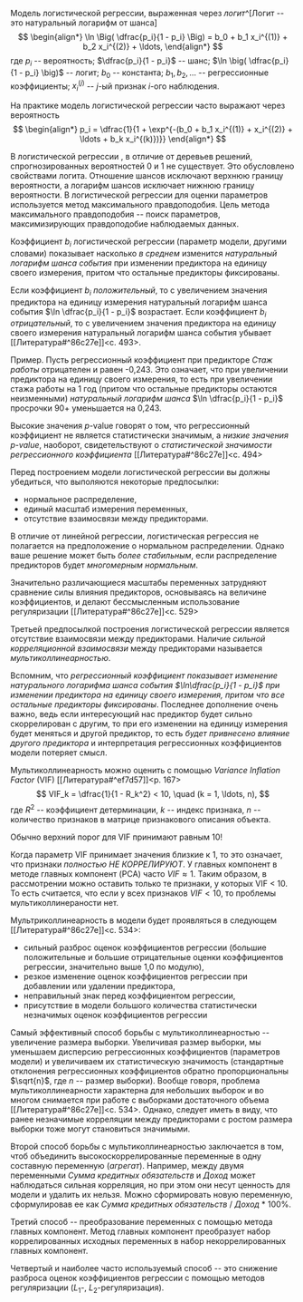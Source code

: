 Модель логистической регрессии, выраженная через _логит_^[Логит -- это натуральный логарифм от шанса]
$$
\begin{align*}
\ln \Big( \dfrac{p_i}{1 - p_i} \Big) = b_0 + b_1 x_i^{(1)} + b_2 x_i^{(2)} + \ldots,
\end{align*}
$$
где $p_i$ -- вероятность; $\dfrac{p_i}{1 - p_i}$ -- шанс; $\ln \big( \dfrac{p_i}{1 - p_i} \big)$ -- логит; $b_0$ -- константа; $b_1, b_2, \ldots$ -- регрессионные коэффициенты; $x_i^{(j)}$ -- $j$-ый признак $i$-ого наблюдения.

На практике модель логистической регрессии часто выражают через вероятность
$$
\begin{align*}
p_i = \dfrac{1}{1 + \exp^{-(b_0 + b_1 x_i^{(1)} + x_i^{(2)} + \ldots + b_k x_i^{(k)})}}
\end{align*}
$$

В логистической регрессии , в отличие от деревьев решений, спрогнозированных вероятностей 0 и 1 не существует. Это обусловлено свойствами логита. Отношение шансов исключают верхнюю границу вероятности, а логарифм шансов исключает нижнюю границу вероятности. В логистической регрессии для оценки параметров используется метод максимального правдоподобия. Цель метода максимального правдоподобия -- поиск параметров, максимизирующих правдоподобие наблюдаемых данных.

Коэффициент $b_i$ логистической регрессии (параметр модели, другими словами) показывает насколько _в среднем_ изменится _натуральный логарифм шанса события_ при изменении предиктора на единицу своего измерения, притом что остальные предикторы фиксированы.

Если коэффициент $b_i$ _положительный_, то с увеличением значения предиктора на единицу измерения натуральный логарифм шанса события $\ln \dfrac{p_i}{1 - p_i}$  возрастает. Если коэффициент $b_i$ _отрицательный_, то с увеличением значения предиктора на единицу своего измерения натуральный логарифм шанса события убывает [[Литература#^86c27e]]<c. 493>.

Пример. Пусть регрессионный коэффициент при предикторе _Стаж работы_ отрицателен и равен -0,243. Это означает, что при увеличении предиктора на единицу своего измерения, то есть при увеличении стажа работы на 1 год (притом что остальные предикторы остаются неизменными) _натуральный логарифм шанса_  $\ln \dfrac{p_i}{1 - p_i}$ просрочки 90+ уменьшается на 0,243.

Высокие значения $p$-value говорят о том, что регрессионный коэффициент не является статистически значимым, а _низкие значения $p$-value_, наоборот, свидетельствуют о _статистической значимости регрессионного коэффициента_ [[Литература#^86c27e]]<c. 494>

Перед построением модели логистической регрессии вы должны убедиться, что выполяются некоторые предпосылки:
- нормальное распределение,
- единый масштаб измерения переменных,
- отсутствие взаимосвязи между предикторами.

В отличие от линейной регрессии, логистическая регрессия не полагается на предположение о нормальном распределении. Однако ваше решение может быть _более стабильным_, если распределение предикторов будет _многомерным нормальным_.

Значительно различающиеся масштабы переменных затрудняют сравнение силы влияния предикторов, основываясь на величине коэффициентов, и делают бессмысленным использование регуляризации [[Литература#^86c27e]]<c. 529>

Третьей предпосылкой построения логистической регрессии является отсутствие взаимосвязи между предикторами. Наличие _сильной корреляционной взаимосвязи_ между предикторами называется _мультиколлинеарностью_.

Вспомним, что _регрессионный коэффициент показывает изменение натурального логарифма шанса события $\ln\dfrac{p_i}{1 - p_i}$ при изменении предиктора на единицу своего измерения, притом что все остальные предикторы фиксированы_. Последнее дополнение очень важно, ведь если интересующий нас предиктор будет сильно скоррелирован с другим, то при его изменении на единицу измерения будет меняться и другой предиктор, то есть _будет привнесено влияние другого предиктора_ и интерпретация регрессионных коэффициентов модели потеряет смысл.

Мультиколлинеарность можно оценить с помощью _Variance Inflation Factor_ (VIF) [[Литература#^ef7d57]]<p. 167>
$$
VIF_k = \dfrac{1}{1 - R_k^2} < 10, \quad (k = 1, \ldots, n),
$$
где $R^2$ -- коэффициент детерминации, $k$ -- индекс признака, $n$ -- количество признаков в матрице признакового описания объекта.

Обычно верхний порог для VIF принимают равным 10!

Когда параметр VIF принимает значения близкие к 1, то это означает, что признаки _полностью НЕ КОРРЕЛИРУЮТ_. У главных компонент в методе главных компонент (PCA) часто $VIF \approx 1$. Таким образом, в рассмотрении можно оставить только те признаки, у которых VIF < 10. То есть считается, что если у всех признаков $VIF < 10$, то проблемы мультиколлинераности нет.

Мультриколлинеарность в модели будет проявляться в следующем [[Литература#^86c27e]]<c. 534>:
- сильный разброс оценок коэффициентов регрессии (большие положительные и большие отрицательные оценки коэффициентов регрессии, значительно выше 1,0 по модулю),
- резкое изменение оценок коэффициентов регрессии при добавлении или удалении предиктора,
- неправильный знак перед коэффициентом регрессии,
- присутствие в модели большого количества статистически незначимых оценок коэффициентов регрессии

Самый эффективный способ борьбы с мультиколлинеарностью --увеличение размера выборки. Увеличивая размер выборки, мы уменьшаем дисперсию регрессионных коэффициентов (параметров модели) и увеличиваем их статистическую значимость (стандартные отклонения регрессионных коэффициентов обратно пропорциональны $\sqrt{n}$, где $n$ -- размер выборки). Вообще говоря, проблема мультиколлинеарности характерна для небольших выборок и во многом снимается при работе с выборками достаточного объема [[Литература#^86c27e]]<c. 534>. Однако, следует иметь в виду, что ранее незначимые корреляции между предикторами с ростом размера выборки тоже могут становиться значимыми.

Второй способ борьбы с мультиколлинеарностью заключается в том, чтоб объединить высокоскоррелированные переменные в одну составную переменную (_агрегат_). Например, между двумя переменными _Сумма кредитных обязательств_ и _Доход_ может наблюдаться сильная корреляция, но при этом они несут ценность для модели и удалить их нельзя. Можно сформировать новую переменную, сформулировав ее как _Сумма кредитных обязательств_ / _Доход_ * 100%. 

Третий способ -- преобразование переменных с помощью метода главных компонент. Метод главных компонент преобразует набор коррелированных исходных переменных в набор некоррелированных главных компонент.

Четвертый и наиболее часто используемый способ -- это снижение разброса оценок коэффициентов регрессии с помощью методов регуляризации ($L_1$-, $L_2$-регуляризация).
